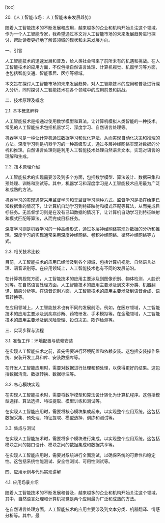
[toc]                    
                
                
20.《人工智能市场：人工智能未来发展趋势》

随着人工智能技术的不断发展和应用，越来越多的企业和机构开始关注这个领域。作为一个人工智能专家，我希望通过本文对人工智能市场的未来发展趋势进行探讨，帮助读者更好地了解该领域的现状和未来发展方向。

一、引言

人工智能技术的迅速发展和普及，给人类社会带来了前所未有的机遇和挑战。在人工智能技术的应用方面，不仅包括自然语言处理、计算机视觉、机器学习等方面，也包括智能交通、智能家居、医疗等领域。

本文旨在探讨人工智能市场的未来发展趋势，对人工智能技术的应用和普及进行深入分析，同时探讨人工智能技术在各个领域中的应用前景和挑战。

二、技术原理及概念

2.1. 基本概念解释

人工智能技术是指通过使用数学模型和算法，让计算机模拟人类智能的一种技术。常见的人工智能技术包括机器学习、深度学习、自然语言处理等。

机器学习是一种让计算机通过数据学习和优化算法，从而实现自动化决策和推理的方法。深度学习则是机器学习的一种高级形式，通过多层神经网络实现对数据的分析和推理。自然语言处理则是利用人工智能技术处理自然语言文本，实现对语言的理解和生成。

2.2. 技术原理介绍

人工智能技术的实现需要涉及到多个方面，包括数学模型、算法设计、数据采集和预处理、训练和测试等。其中，机器学习和深度学习是人工智能技术应用最为广泛和成熟的方法。

机器学习的实现通常采用监督学习和无监督学习两种方式。监督学习是指在给定已知数据集的情况下，让计算机自动学习到特征映射和模式匹配等算法，从而完成目标任务。无监督学习则是在没有已知数据的情况下，让计算机自动学习到特征映射和模式匹配等算法，从而完成目标任务。

深度学习则是机器学习的一种高级形式，通过多层神经网络实现对数据的分析和推理。深度学习的实现通常采用深度神经网络、卷积神经网络、循环神经网络等方式。

2.3. 相关技术比较

目前，人工智能技术的应用已经涉及到各个领域，包括计算机视觉、自然语言处理、语音识别等。在应用领域上，人工智能技术也有不同的发展前沿。

在计算机视觉方面，人工智能技术的应用主要涉及到图像识别、物体检测、人脸识别等。在自然语言处理方面，人工智能技术的应用主要涉及到文本分类、机器翻译、情感分析等。在语音识别方面，人工智能技术的应用主要涉及到语音合成、语音转换等。

在应用领域上，人工智能技术也有不同的发展前沿。例如，在医疗领域，人工智能技术的应用主要涉及到疾病诊断、药物研发、手术模拟等。在金融领域，人工智能技术的应用主要涉及到风险管理、投资决策、欺诈检测等。

三、实现步骤与流程

3.1. 准备工作：环境配置与依赖安装

在实现人工智能技术之前，首先需要进行环境配置和依赖安装。这包括安装操作系统、安装开发工具和库、安装数据库等。

在开发人工智能应用时，需要对数据进行处理和预处理，以获得更好的结果。这包括数据清洗、数据转换、数据标注等。

3.2. 核心模块实现

在实现人工智能技术时，需要将数学模型和算法设计转化为计算机程序。这包括模型选择、算法选择、特征提取、模型训练和测试等。

在实现人工智能应用时，需要将核心模块集成起来，以实现整个应用系统。这包括数据采集、预处理、特征提取、模型选择、训练和测试等。

3.3. 集成与测试

在实现人工智能技术时，需要将多个模块进行集成，以实现整个应用系统。这包括模块之间的接口设计、模块之间的数据集成和数据共享等。

在实现人工智能应用时，需要对系统进行全面测试，以确保系统的可靠性和稳定性。这包括系统性能测试、安全性测试、可用性测试等。

四、应用示例与代码实现讲解

4.1. 应用场景介绍

随着人工智能技术的不断发展和普及，越来越多的企业和机构开始关注这个领域。其中，自然语言处理和计算机视觉是两个应用最为广泛和成熟的方法。

在自然语言处理方面，人工智能技术的应用主要涉及到文本分类、机器翻译、情感分析等。其中，最

